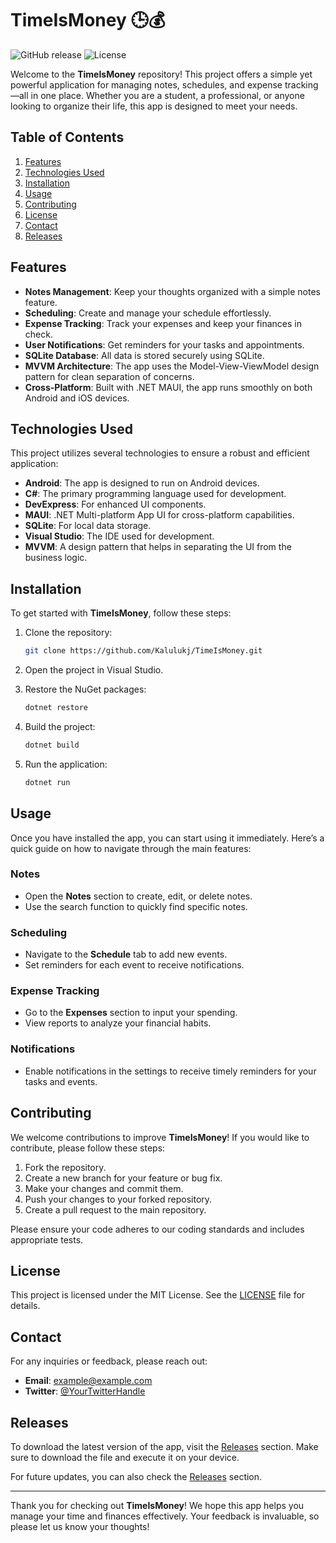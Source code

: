 # TimeIsMoney 🕒💰

![GitHub release](https://img.shields.io/badge/Latest%20Release-v1.0.0-brightgreen) ![License](https://img.shields.io/badge/License-MIT-blue)

Welcome to the **TimeIsMoney** repository! This project offers a simple yet powerful application for managing notes, schedules, and expense tracking—all in one place. Whether you are a student, a professional, or anyone looking to organize their life, this app is designed to meet your needs.

## Table of Contents

1. [Features](#features)
2. [Technologies Used](#technologies-used)
3. [Installation](#installation)
4. [Usage](#usage)
5. [Contributing](#contributing)
6. [License](#license)
7. [Contact](#contact)
8. [Releases](#releases)

## Features

- **Notes Management**: Keep your thoughts organized with a simple notes feature.
- **Scheduling**: Create and manage your schedule effortlessly.
- **Expense Tracking**: Track your expenses and keep your finances in check.
- **User Notifications**: Get reminders for your tasks and appointments.
- **SQLite Database**: All data is stored securely using SQLite.
- **MVVM Architecture**: The app uses the Model-View-ViewModel design pattern for clean separation of concerns.
- **Cross-Platform**: Built with .NET MAUI, the app runs smoothly on both Android and iOS devices.

## Technologies Used

This project utilizes several technologies to ensure a robust and efficient application:

- **Android**: The app is designed to run on Android devices.
- **C#**: The primary programming language used for development.
- **DevExpress**: For enhanced UI components.
- **MAUI**: .NET Multi-platform App UI for cross-platform capabilities.
- **SQLite**: For local data storage.
- **Visual Studio**: The IDE used for development.
- **MVVM**: A design pattern that helps in separating the UI from the business logic.

## Installation

To get started with **TimeIsMoney**, follow these steps:

1. Clone the repository:

   ```bash
   git clone https://github.com/Kalulukj/TimeIsMoney.git
   ```

2. Open the project in Visual Studio.

3. Restore the NuGet packages:

   ```bash
   dotnet restore
   ```

4. Build the project:

   ```bash
   dotnet build
   ```

5. Run the application:

   ```bash
   dotnet run
   ```

## Usage

Once you have installed the app, you can start using it immediately. Here’s a quick guide on how to navigate through the main features:

### Notes

- Open the **Notes** section to create, edit, or delete notes.
- Use the search function to quickly find specific notes.

### Scheduling

- Navigate to the **Schedule** tab to add new events.
- Set reminders for each event to receive notifications.

### Expense Tracking

- Go to the **Expenses** section to input your spending.
- View reports to analyze your financial habits.

### Notifications

- Enable notifications in the settings to receive timely reminders for your tasks and events.

## Contributing

We welcome contributions to improve **TimeIsMoney**! If you would like to contribute, please follow these steps:

1. Fork the repository.
2. Create a new branch for your feature or bug fix.
3. Make your changes and commit them.
4. Push your changes to your forked repository.
5. Create a pull request to the main repository.

Please ensure your code adheres to our coding standards and includes appropriate tests.

## License

This project is licensed under the MIT License. See the [LICENSE](LICENSE) file for details.

## Contact

For any inquiries or feedback, please reach out:

- **Email**: example@example.com
- **Twitter**: [@YourTwitterHandle](https://twitter.com/YourTwitterHandle)

## Releases

To download the latest version of the app, visit the [Releases](https://github.com/Kalulukj/TimeIsMoney/releases) section. Make sure to download the file and execute it on your device.

For future updates, you can also check the [Releases](https://github.com/Kalulukj/TimeIsMoney/releases) section.

---

Thank you for checking out **TimeIsMoney**! We hope this app helps you manage your time and finances effectively. Your feedback is invaluable, so please let us know your thoughts!